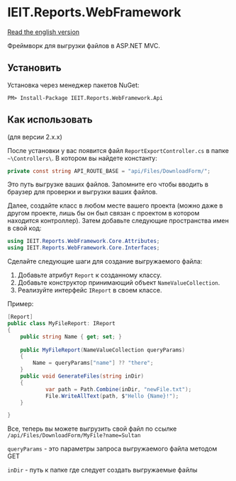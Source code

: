 # IEIT.Reports.WebFramework

[Read the english version](README-eng.md)

Фреймворк для выгрузки файлов в ASP.NET MVC.

## Установить

Установка через менеджер пакетов NuGet:

```
PM> Install-Package IEIT.Reports.WebFramework.Api
```

## Как использовать

(для версии 2.x.x)

После установки у вас появится файл `ReportExportController.cs` в папке `~\Controllers\`. В котором вы найдете константу:

```C#
private const string API_ROUTE_BASE = "api/Files/DownloadForm/";
```

Это путь выгрузке ваших файлов. Запомните его чтобы вводить в браузер для проверки и выгрузки ваших файлов. 

Далее, создайте класс в любом месте вашего проекта (можно даже в другом проекте, лишь бы он был связан с проектом в котором находится контроллер). Затем добавьте следующие пространства имен в свой код:

```C#
using IEIT.Reports.WebFramework.Core.Attributes;
using IEIT.Reports.WebFramework.Core.Interfaces;
```

Сделайте следующие шаги для создание выгружаемого файла:
 1. Добавьте атрибут `Report` к созданному классу.
 2. Добавьте конструктор принимающий объект `NameValueCollection`.
 3. Реализуйте интерфейс `IReport` в своем классе. 

 Пример:

```C#
[Report]
public class MyFileReport: IReport
{
	public string Name { get; set; }
	
    public MyFileReport(NameValueCollection queryParams)
    {
		Name = queryParams["name"] ?? "there";
    }
    public void GenerateFiles(string inDir)
    {
            var path = Path.Combine(inDir, "newFile.txt");
            File.WriteAllText(path, $"Hello {Name}!");
    }

}
```

Все, теперь вы можете выгрузить свой файл по ссылке `/api/Files/DownloadForm/MyFile?name=Sultan`

`queryParams` - это параметры запроса выгружаемого файла методом GET

`inDir` - путь к папке где следует создать выгружаемые файлы
